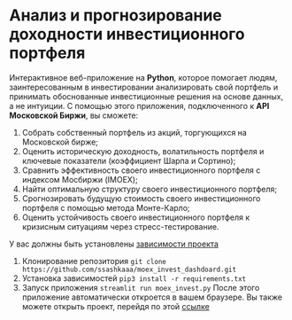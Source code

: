 # Анализ и прогнозирование доходности инвестиционного портфеля
Интерактивное веб-приложение на **Python**, которое помогает людям, заинтересованным в инвестировании анализировать свой портфель и принимать обоснованные инвестиционные решения на основе данных, а не интуиции.  С помощью этого приложения, подключенного к **API Московской Биржи**, вы сможете:
1. Собрать собственный портфель из акций, торгующихся на Московской бирже;
2. Оценить историческую доходность, волатильность портфеля и ключевые показатели (коэффициент Шарпа и Сортино);
3. Сравнить эффективность своего инвестиционного портфеля с индексом Мосбиржи (IMOEX);
4. Найти оптимальную структуру своего инвестиционного портфеля;
5. Срогнозировать будущую стоимость своего инвестиционного портфеля с помощью метода Монте-Карло;
6. Оценить устойчивость своего инвестиционного портфеля к кризисным ситуациям через стресс-тестирование.
   
<!--Как запустить проект?-->
У вас должны быть установлены [зависимости проекта](https://github.com/ssashkaaa/moex_invest_dashdoard/blob/main/requirements.txt)
1. Клонирование репозитория
```git clone https://github.com/ssashkaaa/moex_invest_dashdoard.git```
2. Установка зависимостей
```pip3 install -r requirements.txt```
3. Запуск приложения
```streamlit run moex_invest.py```
После этого приложение автоматически откроется в вашем браузере. Вы также можете открыть проект, перейдя по этой [ссылке](https://moexinvest-analytics.streamlit.app/)
